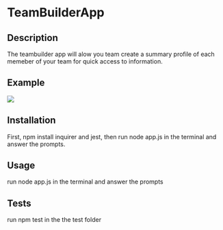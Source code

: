 # TeamBuilderApp

## Description
The teambuilder app will alow you team create a summary profile of each memeber of your team for quick access to information.
## Example
<img src="asset/TeamBuilderPic2.png"></img>

## Installation
First, npm install inquirer and jest, then run node app.js in the terminal and answer the prompts.

## Usage
run node app.js in the terminal and answer the prompts

## Tests 
run npm test in the the test folder